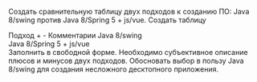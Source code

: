 Создать сравнительную таблицу двух подходов к созданию ПО: Java 8/swing против Java 8/Spring 5 + js/vue.
Создать таблицу

Подход	+	-	Комментарии
Java 8/swing	 	 	 
Java 8/Spring 5 + js/vue	 	 	 
Заполнить в свободной форме. Необходимо субъективное описание плюсов и минусов двух подходов. Обосновать выбор в пользу Java 8/swing для создания несложного десктопного приложения.

